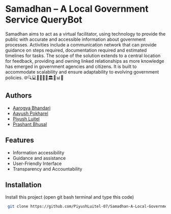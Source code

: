 # Samadhan – A Local Government Service QueryBot
 Samadhan aims to act as a virtual facilitator, using technology to provide the public with accurate and accessible information about government processes. Activities include a communication network that can provide guidance on steps required, documentation required and estimated timelines for tasks. The scope of the solution extends to a central location for feedback, providing and owning linked relationships as more knowledge has emerged in government agencies and citizens. It is built to accommodate scalability and ensure adaptability to evolving government policies. 🌐🔍💻📄📅📢🔄🏛️🤝📊🌱    

## Authors

- [Aarogya Bhandari](https://www.github.com/amewzzz)
- [Aayush Pokharel](https://github.com/aayushpkrl)
- [Piyush Luitel](https://www.github.com/PiyushLuitel-07)
- [Prashant Bhusal](https://www.github.com/prashant72-git)


## Features

- Information accessibility
- Guidance and assistance
- User-Friendly Interface
- Transparency and Accountability


## Installation

Install this project (open git bash terminal and type this code)

```bash
 git clone https://github.com/PiyushLuitel-07/Samadhan-A-Local-Government-Service-QueryBot
```
    